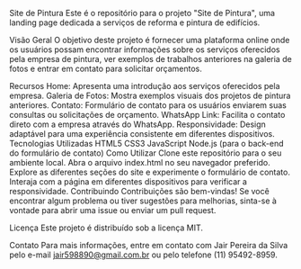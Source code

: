 Site de Pintura
Este é o repositório para o projeto "Site de Pintura", uma landing page dedicada a serviços de reforma e pintura de edifícios.

Visão Geral
O objetivo deste projeto é fornecer uma plataforma online onde os usuários possam encontrar informações sobre os serviços oferecidos pela empresa de pintura, ver exemplos de trabalhos anteriores na galeria de fotos e entrar em contato para solicitar orçamentos.

Recursos
Home: Apresenta uma introdução aos serviços oferecidos pela empresa.
Galeria de Fotos: Mostra exemplos visuais dos projetos de pintura anteriores.
Contato: Formulário de contato para os usuários enviarem suas consultas ou solicitações de orçamento.
WhatsApp Link: Facilita o contato direto com a empresa através do WhatsApp.
Responsividade: Design adaptável para uma experiência consistente em diferentes dispositivos.
Tecnologias Utilizadas
HTML5
CSS3
JavaScript
Node.js (para o back-end do formulário de contato)
Como Utilizar
Clone este repositório para o seu ambiente local.
Abra o arquivo index.html no seu navegador preferido.
Explore as diferentes seções do site e experimente o formulário de contato.
Interaja com a página em diferentes dispositivos para verificar a responsividade.
Contribuindo
Contribuições são bem-vindas! Se você encontrar algum problema ou tiver sugestões para melhorias, sinta-se à vontade para abrir uma issue ou enviar um pull request.

Licença
Este projeto é distribuído sob a licença MIT.

Contato
Para mais informações, entre em contato com Jair Pereira da Silva pelo e-mail jair598890@gmail.com.br ou pelo telefone (11) 95492-8959.
